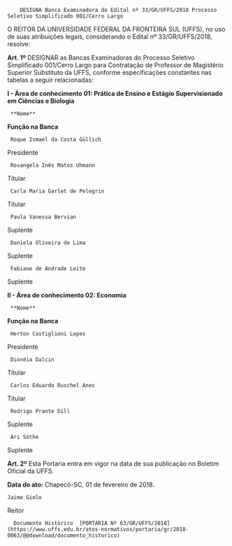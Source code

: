         DESIGNA Banca Examinadora do Edital nº 33/GR/UFFS/2018 Processo Seletivo Simplificado 001/Cerro Largo  

O REITOR DA UNIVERSIDADE FEDERAL DA FRONTEIRA SUL (UFFS), no uso de suas atribuições legais, considerando o Edital nº 33/GR/UFFS/2018, resolve:

  

 **Art. 1º** DESIGNAR as Bancas Examinadoras do Processo Seletivo Simplificado 001/Cerro Largo para Contratação de Professor de Magistério Superior Substituto da UFFS, conforme especificações constantes nas tabelas a seguir relacionadas:

 **I - Área de conhecimento 01: Prática de Ensino e Estágio Supervisionado em Ciências e Biologia**

     **Nome**

   **Função na Banca**

     Roque Ismael da Costa Güllich

   Presidente

     Rosangela Inês Matos Uhmann

   Titular

     Carla Maria Garlet de Pelegrin

   Titular

     Paula Vanessa Bervian

   Suplente

     Daniela Oliveira de Lima

   Suplente

     Fabiane de Andrade Leite

   Suplente

      

 **II - Área de conhecimento 02: Economia**

     **Nome**

   **Função na Banca**

     Herton Castiglioni Lopes

   Presidente

     Dionéia Dalcin

   Titular

     Carlos Eduardo Ruschel Anes

   Titular

     Rodrigo Prante Dill

   Suplente

     Ari Söthe

   Suplente

      

 **Art. 2º** Esta Portaria entra em vigor na data de sua publicação no Boletim Oficial da UFFS.

   **Data do ato:** Chapecó-SC, 01 de fevereiro de 2018.   
 

    Jaime Giolo   
 Reitor 

      Documento Histórico  [PORTARIA Nº 63/GR/UFFS/2018](https://www.uffs.edu.br/atos-normativos/portaria/gr/2018-0063/@@download/documento_historico)     
      